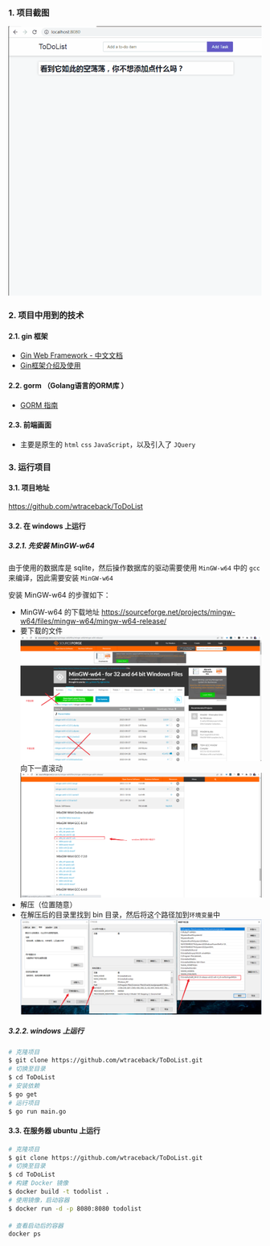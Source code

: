 ### 1. 项目截图
![](使用gin和gorm编写一个练手项目todolist.assets/index.gif)

### 2. 项目中用到的技术
#### 2.1. gin 框架
- [Gin Web Framework - 中文文档](https://gin-gonic.com/zh-cn/docs/)
- [Gin框架介绍及使用](https://liwenzhou.com/posts/Go/Gin_framework/)

#### 2.2. gorm （Golang语言的ORM库 ）
- [GORM 指南](https://gorm.io/zh_CN/docs/index.html)

#### 2.3. 前端画面
- 主要是原生的 ```html``` ```css``` ```JavaScript```，以及引入了 ```JQuery```

### 3. 运行项目
#### 3.1. 项目地址
https://github.com/wtraceback/ToDoList

#### 3.2. 在 windows 上运行
##### 3.2.1. 先安装 MinGW-w64
由于使用的数据库是 sqlite，然后操作数据库的驱动需要使用 ```MinGW-w64``` 中的 ```gcc``` 来编译，因此需要安装 ```MinGW-w64```

安装 MinGW-w64 的步骤如下：
- MinGW-w64 的下载地址
https://sourceforge.net/projects/mingw-w64/files/mingw-w64/mingw-w64-release/
- 要下载的文件
![](使用gin和gorm编写一个练手项目todolist.assets/下载mingw_w64.png)
向下一直滚动
![](使用gin和gorm编写一个练手项目todolist.assets/下载mingw_w64_2.png)
- 解压（位置随意）
- 在解压后的目录里找到 bin 目录，然后将这个路径加到```环境变量```中
![](使用gin和gorm编写一个练手项目todolist.assets/设置环境变量.png)

##### 3.2.2. windows 上运行
```bash
# 克隆项目
$ git clone https://github.com/wtraceback/ToDoList.git
# 切换至目录
$ cd ToDoList
# 安装依赖
$ go get
# 运行项目
$ go run main.go
```

#### 3.3. 在服务器 ubuntu 上运行
```bash
# 克隆项目
$ git clone https://github.com/wtraceback/ToDoList.git
# 切换至目录
$ cd ToDoList
# 构建 Docker 镜像
$ docker build -t todolist .
# 使用镜像，启动容器
$ docker run -d -p 8080:8080 todolist

# 查看启动后的容器
docker ps
```
